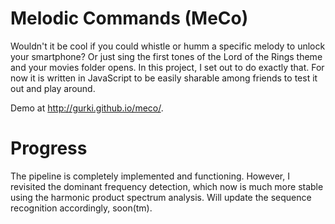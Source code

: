Melodic Commands (MeCo)
====

Wouldn't it be cool if you could whistle or humm a specific melody to unlock your smartphone? Or just sing the first tones of the Lord of the Rings theme and your movies folder opens. In this project, I set out to do exactly that. For now it is written in JavaScript to be easily sharable among friends to test it out and play around.

Demo at http://gurki.github.io/meco/.

Progress
===

The pipeline is completely implemented and functioning. However, I revisited the dominant frequency detection, which now is much more stable using the harmonic product spectrum analysis. Will update the sequence recognition accordingly, soon(tm). 

